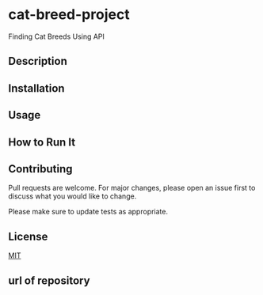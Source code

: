 # cat-breed-project

Finding Cat Breeds Using API 


## Description


## Installation


## Usage


## How to Run It


## Contributing


Pull requests are welcome. For major changes, please open an issue first
to discuss what you would like to change.


Please make sure to update tests as appropriate.


## License


[MIT](https://choosealicense.com/licenses/mit/)


## url of repository
